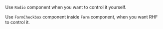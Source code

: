 Use `Radio` component when you want to control it yourself.

Use `FormCheckbox` component inside `Form` component, when you want RHF to control it.

